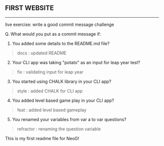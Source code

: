 **FIRST WEBSITE**
--

----------------------

live exercise: write a good commit message
challenge

Q. What would you put as a commit message if:

1. You added some details to the README.md file?
>docs : updated README

2. Your CLI app was taking "potato" as an input for leap year test?
>fix : validating input for leap year

3. You started using CHALK library in your CLI app?
>style : added CHALK for CLI app

4. You added level based game play in your CLI app?
>feat : added level based gameplay

5. You renamed your variables from var a to var questions?
>refractor : renaming the question variable







This is my first readme file for NeoG!